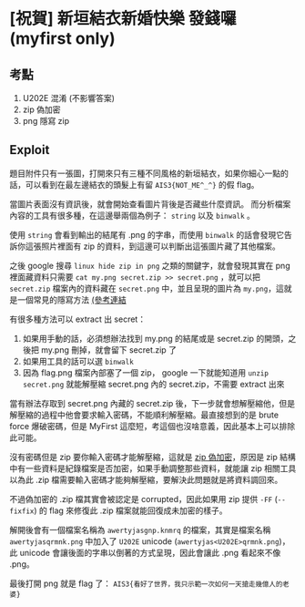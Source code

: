 # [祝賀] 新垣結衣新婚快樂 發錢囉 (myfirst only)

## 考點

1. U202E 混淆 (不影響答案)
2. zip 偽加密
3. png 隱寫 zip

## Exploit

題目附件只有一張圖，打開來只有三種不同風格的新垣結衣，如果你細心一點的話，可以看到在最左邊結衣的頭髮上有留 `AIS3{NOT_ME^_^}` 的假 flag。

當圖片表面沒有資訊後，就會開始查看圖片背後是否藏些什麼資訊。 而分析檔案內容的工具有很多種，在這邊舉兩個為例子： `string` 以及 `binwalk` 。

使用 `string` 會看到輸出的結尾有 .png 的字串，而使用 `binwalk` 的話會發現它告訴你這張照片裡面有 zip 的資料，到這邊可以判斷出這張圖片藏了其他檔案。

之後 google 搜尋 `linux hide zip in png` 之類的關鍵字，就會發現其實在 png 裡面藏資料只需要 `cat my.png secret.zip >> secret.png` ，就可以把 `secret.zip` 檔案內的資料藏在 `secret.png` 中，並且呈現的圖片為 `my.png`，這就是一個常見的隱寫方法 [(參考連結](https://wiki.linuxquestions.org/wiki/Embed_a_zip_file_into_an_image)

有很多種方法可以 extract 出 secret：
1. 如果用手動的話，必須想辦法找到 my.png 的結尾或是 secret.zip 的開頭，之後把 my.png 刪掉，就會留下 secret.zip 了
2. 如果用工具的話可以選 `binwalk` 
3. 因為 flag.png 檔案內部塞了一個 zip， google 一下就能知道用 `unzip secret.png` 就能解壓縮 secret.png 內的 secret.zip，不需要 extract 出來

當有辦法存取到 secret.png 內藏的 secret.zip 後，下一步就會想解壓縮他，但是解壓縮的過程中他會要求輸入密碼，不能順利解壓縮。最直接想到的是 brute force 爆破密碼，但是 MyFirst 這麼短，考這個也沒啥意義，因此基本上可以排除此可能。

沒有密碼但是 zip 要你輸入密碼才能解壓縮，這就是 [zip 偽加密](https://www.programmersought.com/article/33704714691/)，原因是 zip 結構中有一些資料是紀錄檔案是否加密，如果手動調整那些資料，就能讓 zip 相關工具以為此 .zip 檔需要輸入密碼才能夠解壓縮，要解決此問題就是將資料調回來。

不過偽加密的 .zip 檔其實會被認定是 corrupted，因此如果用 zip 提供 `-FF` (`--fixfix`) 的 flag 來修復此 .zip 檔案就能回復成未加密的樣子。

解開後會有一個檔案名稱為 `awertyjasgnp.knmrq` 的檔案，其實是檔案名稱 `awertyjasqrmnk.png` 中加入了 `U202E` unicode (`awertyjas<U202E>qrmnk.png`)，此 unicode 會讓後面的字串以倒著的方式呈現，因此會讓此 .png 看起來不像 .png。

最後打開 png 就是 flag 了： `AIS3{看好了世界，我只示範一次如何一天搶走幾億人的老婆}`
